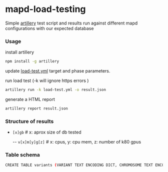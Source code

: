 # mapd-load-testing

Simple [artillery](https://artillery.io/docs/) test script and results run against different mapd
configurations with our expected database


### Usage
install artillery
```bash
npm install -g artillery
```

update [load-test.yml](load-test.yml) target and phase parameters.

run load test (-k will ignore https errors )
```bash
artillery run -k load-test.yml -o result.json
```

generate a HTML report
```bash
artillery report result.json
```

### Structure of results
 - `[x]gb` # x: aprox size of db tested

   -- `v[x]m[y]g[z]` # x: cpus, y: cpu mem, z: number of k80 gpus

### Table schema
```bash
CREATE TABLE variants (VARIANT TEXT ENCODING DICT, CHROMOSOME TEXT ENCODED DICT(8), c3_START BIGINT , c4_REF TEXT ENCODING DICT , ALT TEXT ENCODING DICT , RSID TEXT ENCODING DICT , AC SMALLINT , AF FLOAT , nCalled SMALLINT , nNotCalled SMALLINT , nHomRef SMALLINT , nHet SMALLINT , nHomVar SMALLINT , TYPE TEXT ENCODED DICT(8) );
```
